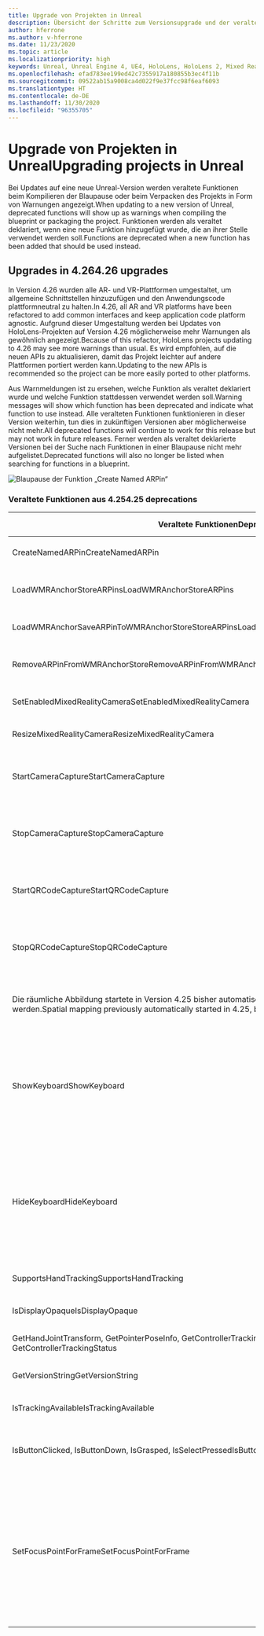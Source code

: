 ```yaml
---
title: Upgrade von Projekten in Unreal
description: Übersicht der Schritte zum Versionsupgrade und der veralteten APIs in Unreal-Projekten.
author: hferrone
ms.author: v-hferrone
ms.date: 11/23/2020
ms.topic: article
ms.localizationpriority: high
keywords: Unreal, Unreal Engine 4, UE4, HoloLens, HoloLens 2, Mixed Reality, Entwicklung, Dokumentation, Leitfäden, Features, Mixed Reality-Headset, Windows Mixed Reality-Headset, Virtual Reality-Headset, Portieren, Upgrade
ms.openlocfilehash: efad783ee199ed42c7355917a180855b3ec4f11b
ms.sourcegitcommit: 09522ab15a9008ca4d022f9e37fcc98f6eaf6093
ms.translationtype: HT
ms.contentlocale: de-DE
ms.lasthandoff: 11/30/2020
ms.locfileid: "96355705"
---
```

# <a name="upgrading-projects-in-unreal"></a><span data-ttu-id="02a13-104">Upgrade von Projekten in Unreal</span><span class="sxs-lookup"><span data-stu-id="02a13-104">Upgrading projects in Unreal</span></span>

<span data-ttu-id="02a13-105">Bei Updates auf eine neue Unreal-Version werden veraltete Funktionen beim Kompilieren der Blaupause oder beim Verpacken des Projekts in Form von Warnungen angezeigt.</span><span class="sxs-lookup"><span data-stu-id="02a13-105">When updating to a new version of Unreal, deprecated functions will show up as warnings when compiling the blueprint or packaging the project.</span></span>  <span data-ttu-id="02a13-106">Funktionen werden als veraltet deklariert, wenn eine neue Funktion hinzugefügt wurde, die an ihrer Stelle verwendet werden soll.</span><span class="sxs-lookup"><span data-stu-id="02a13-106">Functions are deprecated when a new function has been added that should be used instead.</span></span> 

## <a name="426-upgrades"></a><span data-ttu-id="02a13-107">Upgrades in 4.26</span><span class="sxs-lookup"><span data-stu-id="02a13-107">4.26 upgrades</span></span>
 
<span data-ttu-id="02a13-108">In Version 4.26 wurden alle AR- und VR-Plattformen umgestaltet, um allgemeine Schnittstellen hinzuzufügen und den Anwendungscode plattformneutral zu halten.</span><span class="sxs-lookup"><span data-stu-id="02a13-108">In 4.26, all AR and VR platforms have been refactored to add common interfaces and keep application code platform agnostic.</span></span>  <span data-ttu-id="02a13-109">Aufgrund dieser Umgestaltung werden bei Updates von HoloLens-Projekten auf Version 4.26 möglicherweise mehr Warnungen als gewöhnlich angezeigt.</span><span class="sxs-lookup"><span data-stu-id="02a13-109">Because of this refactor, HoloLens projects updating to 4.26 may see more warnings than usual.</span></span>  <span data-ttu-id="02a13-110">Es wird empfohlen, auf die neuen APIs zu aktualisieren, damit das Projekt leichter auf andere Plattformen portiert werden kann.</span><span class="sxs-lookup"><span data-stu-id="02a13-110">Updating to the new APIs is recommended so the project can be more easily ported to other platforms.</span></span>

<span data-ttu-id="02a13-111">Aus Warnmeldungen ist zu ersehen, welche Funktion als veraltet deklariert wurde und welche Funktion stattdessen verwendet werden soll.</span><span class="sxs-lookup"><span data-stu-id="02a13-111">Warning messages will show which function has been deprecated and indicate what function to use instead.</span></span>  <span data-ttu-id="02a13-112">Alle veralteten Funktionen funktionieren in dieser Version weiterhin, tun dies in zukünftigen Versionen aber möglicherweise nicht mehr.</span><span class="sxs-lookup"><span data-stu-id="02a13-112">All deprecated functions will continue to work for this release but may not work in future releases.</span></span>  <span data-ttu-id="02a13-113">Ferner werden als veraltet deklarierte Versionen bei der Suche nach Funktionen in einer Blaupause nicht mehr aufgelistet.</span><span class="sxs-lookup"><span data-stu-id="02a13-113">Deprecated functions will also no longer be listed when searching for functions in a blueprint.</span></span>

![Blaupause der Funktion „Create Named ARPin“](images/unreal-porting-img-01.png)

### <a name="425-deprecations"></a><span data-ttu-id="02a13-115">Veraltete Funktionen aus 4.25</span><span class="sxs-lookup"><span data-stu-id="02a13-115">4.25 deprecations</span></span>

| <span data-ttu-id="02a13-116">Veraltete Funktionen</span><span class="sxs-lookup"><span data-stu-id="02a13-116">Deprecated function</span></span> | <span data-ttu-id="02a13-117">Neue Funktion</span><span class="sxs-lookup"><span data-stu-id="02a13-117">New function</span></span> |
| --- | --- |
| <span data-ttu-id="02a13-118">CreateNamedARPin</span><span class="sxs-lookup"><span data-stu-id="02a13-118">CreateNamedARPin</span></span> | ![Blaupause der Funktion „Pin Component“](images/unreal-porting-img-02.png) |
| <span data-ttu-id="02a13-120">LoadWMRAnchorStoreARPins</span><span class="sxs-lookup"><span data-stu-id="02a13-120">LoadWMRAnchorStoreARPins</span></span> | ![Blaupause der Funktion „Load ARPins from Local Store“](images/unreal-porting-img-03.png) |
| <span data-ttu-id="02a13-122">LoadWMRAnchorSaveARPinToWMRAnchorStoreStoreARPins</span><span class="sxs-lookup"><span data-stu-id="02a13-122">LoadWMRAnchorSaveARPinToWMRAnchorStoreStoreARPins</span></span> | ![Blaupause der Funktion „Save ARPin to Local Store“](images/unreal-porting-img-04.png) |
| <span data-ttu-id="02a13-124">RemoveARPinFromWMRAnchorStore</span><span class="sxs-lookup"><span data-stu-id="02a13-124">RemoveARPinFromWMRAnchorStore</span></span> | ![Blaupause der Funktion „Remove ARPin from Local Store“](images/unreal-porting-img-05.png) |
| <span data-ttu-id="02a13-126">SetEnabledMixedRealityCamera</span><span class="sxs-lookup"><span data-stu-id="02a13-126">SetEnabledMixedRealityCamera</span></span> | ![Blaupause der Funktion „Set Enabled XRCamera“](images/unreal-porting-img-06.png) |
| <span data-ttu-id="02a13-128">ResizeMixedRealityCamera</span><span class="sxs-lookup"><span data-stu-id="02a13-128">ResizeMixedRealityCamera</span></span> | ![Blaupause der Funktion „Resize XRCamera“](images/unreal-porting-img-07.png) |
| <span data-ttu-id="02a13-130">StartCameraCapture</span><span class="sxs-lookup"><span data-stu-id="02a13-130">StartCameraCapture</span></span> | ![Blaupause der Funktion „Toggle ARCapture“ zum Starten der Erfassung des Kamerabilds](images/unreal-porting-img-08.png) |
| <span data-ttu-id="02a13-132">StopCameraCapture</span><span class="sxs-lookup"><span data-stu-id="02a13-132">StopCameraCapture</span></span> | ![Blaupause der Funktion „Toggle ARCapture“ zum Beenden der Erfassung des Kamerabilds](images/unreal-porting-img-09.png) |
| <span data-ttu-id="02a13-134">StartQRCodeCapture</span><span class="sxs-lookup"><span data-stu-id="02a13-134">StartQRCodeCapture</span></span> | ![Blaupause der Funktion „Toggle ARCapture“ zum Starten der Erfassung von QR-Codes](images/unreal-porting-img-10.png) |
| <span data-ttu-id="02a13-136">StopQRCodeCapture</span><span class="sxs-lookup"><span data-stu-id="02a13-136">StopQRCodeCapture</span></span> | ![Blaupause der Funktion „Toggle ARCapture“ zum Beenden der Erfassung von QR-Codes](images/unreal-porting-img-11.png) |
| <span data-ttu-id="02a13-138">Die räumliche Abbildung startete in Version 4.25 bisher automatisch, muss in Version 4.26 jedoch eingeschaltet werden.</span><span class="sxs-lookup"><span data-stu-id="02a13-138">Spatial mapping previously automatically started in 4.25, but now needs to be toggled in 4.26.</span></span> | ![Blaupause der Funktion „Toggle ARCapture“ zum Aktivieren der räumlichen Abbildung](images/unreal-porting-img-12.png) |
| <span data-ttu-id="02a13-140">ShowKeyboard</span><span class="sxs-lookup"><span data-stu-id="02a13-140">ShowKeyboard</span></span> | <span data-ttu-id="02a13-141">Wurde in 4.26 entfernt, da die Tastatur automatisch angezeigt wird, wenn der Fokus auf einem Textwidget liegt.</span><span class="sxs-lookup"><span data-stu-id="02a13-141">Removed in 4.26 since the keyboard automatically shows when a text widget is focused on.</span></span> |
| <span data-ttu-id="02a13-142">HideKeyboard</span><span class="sxs-lookup"><span data-stu-id="02a13-142">HideKeyboard</span></span> | <span data-ttu-id="02a13-143">Wurde in 4.26 entfernt, da die Tastatur automatisch ausgeblendet wird, wenn ein Textwidget den Fokus verliert.</span><span class="sxs-lookup"><span data-stu-id="02a13-143">Removed in 4.26 since the keyboard will automatically hide when a text widget is unfocused.</span></span> |
| <span data-ttu-id="02a13-144">SupportsHandTracking</span><span class="sxs-lookup"><span data-stu-id="02a13-144">SupportsHandTracking</span></span> | ![Blaupause der Eigenschaft „Supports Hand Tracking“](images/unreal-porting-img-13.png) |
| <span data-ttu-id="02a13-146">IsDisplayOpaque</span><span class="sxs-lookup"><span data-stu-id="02a13-146">IsDisplayOpaque</span></span> | ![Blaupause der Eigenschaft „IsDisplayOpaque“](images/unreal-porting-img-14.png) |
| <span data-ttu-id="02a13-148">GetHandJointTransform, GetPointerPoseInfo, GetControllerTrackingStatus</span><span class="sxs-lookup"><span data-stu-id="02a13-148">GetHandJointTransform, GetPointerPoseInfo, GetControllerTrackingStatus</span></span> | ![Blaupause der Funktion „Get Motion Controller Data“](images/unreal-porting-img-15.png) |
| <span data-ttu-id="02a13-150">GetVersionString</span><span class="sxs-lookup"><span data-stu-id="02a13-150">GetVersionString</span></span> | ![Blaupause der Funktion“Get Version String“](images/unreal-porting-img-16.png) |
| <span data-ttu-id="02a13-152">IsTrackingAvailable</span><span class="sxs-lookup"><span data-stu-id="02a13-152">IsTrackingAvailable</span></span> | ![Blaupause der Eigenschaft „IsTrackingAvailable“](images/unreal-porting-img-17.png) |
| <span data-ttu-id="02a13-154">IsButtonClicked, IsButtonDown, IsGrasped, IsSelectPressed</span><span class="sxs-lookup"><span data-stu-id="02a13-154">IsButtonClicked, IsButtonDown, IsGrasped, IsSelectPressed</span></span> | <span data-ttu-id="02a13-155">Verwenden Sie das Eingabeaktionssystem von Unreal.</span><span class="sxs-lookup"><span data-stu-id="02a13-155">Use Unreal’s input action system.</span></span> |
| <span data-ttu-id="02a13-156">SetFocusPointForFrame</span><span class="sxs-lookup"><span data-stu-id="02a13-156">SetFocusPointForFrame</span></span> | <span data-ttu-id="02a13-157">In 4.26 entfernt.</span><span class="sxs-lookup"><span data-stu-id="02a13-157">Removed in 4.26.</span></span>  <span data-ttu-id="02a13-158">Bisher wurde dies für die Neuprojektion beim Remoting verwendet, das jetzt tiefenbasierte Neuprojektion unterstützt.</span><span class="sxs-lookup"><span data-stu-id="02a13-158">Previously this was used for reprojection when remoting, which now supports depth reprojection.</span></span> |